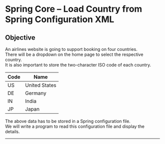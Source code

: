 # Spring Core – Load Country from Spring Configuration XML

## Objective
An airlines website is going to support booking on four countries.  
There will be a dropdown on the home page to select the respective country.  
It is also important to store the two-character ISO code of each country.

| Code | Name          |
|------|---------------|
| US   | United States |
| DE   | Germany       |
| IN   | India         |
| JP   | Japan         |

The above data has to be stored in a Spring configuration file.  
We will write a program to read this configuration file and display the details.

---
